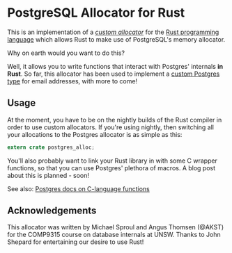 PostgreSQL Allocator for Rust
====

This is an implementation of a [*custom allocator*][custom-alloc] for the [Rust programming
language][rust] which allows Rust to make use of PostgreSQL's memory allocator.

Why on earth would you want to do this?

Well, it allows you to write functions that interact with Postgres' internals **in Rust**. So far,
this allocator has been used to implement a [custom Postgres type][create-type] for email addresses,
with more to come!

## Usage

At the moment, you have to be on the nightly builds of the Rust compiler in order to use
custom allocators. If you're using nightly, then switching all your allocations to the
Postgres allocator is as simple as this:

```rust
extern crate postgres_alloc;
```

You'll also probably want to link your Rust library in with some C wrapper functions,
so that you can use Postgres' plethora of macros. A blog post about this is planned - soon!

See also: [Postgres docs on C-language functions][cfuncs]

## Acknowledgements

This allocator was written by Michael Sproul and Angus Thomsen (@AKST) for the COMP9315 course
on database internals at UNSW. Thanks to John Shepard for entertaining our desire to use Rust!

[rust]: https://www.rust-lang.org/
[custom-alloc]: https://doc.rust-lang.org/book/custom-allocators.html
[cfuncs]: http://www.postgresql.org/docs/current/static/xfunc-c.html
[create-type]: http://www.postgresql.org/docs/current/static/sql-createtype.html
